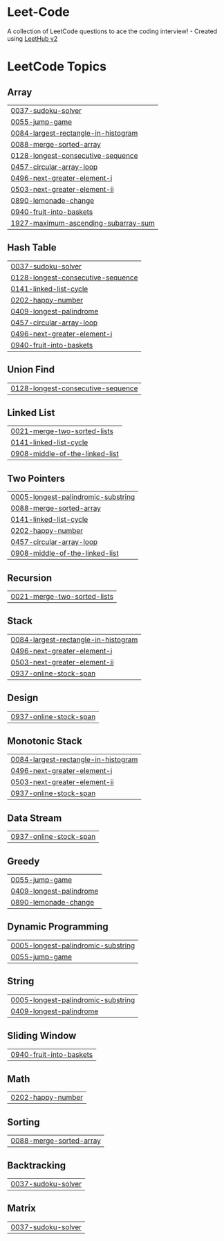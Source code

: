 # Leet-Code
A collection of LeetCode questions to ace the coding interview! - Created using [LeetHub v2](https://github.com/arunbhardwaj/LeetHub-2.0)

<!---LeetCode Topics Start-->
# LeetCode Topics
## Array
|  |
| ------- |
| [0037-sudoku-solver](https://github.com/GadhiyaVrund/Leet-Code/tree/master/0037-sudoku-solver) |
| [0055-jump-game](https://github.com/GadhiyaVrund/Leet-Code/tree/master/0055-jump-game) |
| [0084-largest-rectangle-in-histogram](https://github.com/GadhiyaVrund/Leet-Code/tree/master/0084-largest-rectangle-in-histogram) |
| [0088-merge-sorted-array](https://github.com/GadhiyaVrund/Leet-Code/tree/master/0088-merge-sorted-array) |
| [0128-longest-consecutive-sequence](https://github.com/GadhiyaVrund/Leet-Code/tree/master/0128-longest-consecutive-sequence) |
| [0457-circular-array-loop](https://github.com/GadhiyaVrund/Leet-Code/tree/master/0457-circular-array-loop) |
| [0496-next-greater-element-i](https://github.com/GadhiyaVrund/Leet-Code/tree/master/0496-next-greater-element-i) |
| [0503-next-greater-element-ii](https://github.com/GadhiyaVrund/Leet-Code/tree/master/0503-next-greater-element-ii) |
| [0890-lemonade-change](https://github.com/GadhiyaVrund/Leet-Code/tree/master/0890-lemonade-change) |
| [0940-fruit-into-baskets](https://github.com/GadhiyaVrund/Leet-Code/tree/master/0940-fruit-into-baskets) |
| [1927-maximum-ascending-subarray-sum](https://github.com/GadhiyaVrund/Leet-Code/tree/master/1927-maximum-ascending-subarray-sum) |
## Hash Table
|  |
| ------- |
| [0037-sudoku-solver](https://github.com/GadhiyaVrund/Leet-Code/tree/master/0037-sudoku-solver) |
| [0128-longest-consecutive-sequence](https://github.com/GadhiyaVrund/Leet-Code/tree/master/0128-longest-consecutive-sequence) |
| [0141-linked-list-cycle](https://github.com/GadhiyaVrund/Leet-Code/tree/master/0141-linked-list-cycle) |
| [0202-happy-number](https://github.com/GadhiyaVrund/Leet-Code/tree/master/0202-happy-number) |
| [0409-longest-palindrome](https://github.com/GadhiyaVrund/Leet-Code/tree/master/0409-longest-palindrome) |
| [0457-circular-array-loop](https://github.com/GadhiyaVrund/Leet-Code/tree/master/0457-circular-array-loop) |
| [0496-next-greater-element-i](https://github.com/GadhiyaVrund/Leet-Code/tree/master/0496-next-greater-element-i) |
| [0940-fruit-into-baskets](https://github.com/GadhiyaVrund/Leet-Code/tree/master/0940-fruit-into-baskets) |
## Union Find
|  |
| ------- |
| [0128-longest-consecutive-sequence](https://github.com/GadhiyaVrund/Leet-Code/tree/master/0128-longest-consecutive-sequence) |
## Linked List
|  |
| ------- |
| [0021-merge-two-sorted-lists](https://github.com/GadhiyaVrund/Leet-Code/tree/master/0021-merge-two-sorted-lists) |
| [0141-linked-list-cycle](https://github.com/GadhiyaVrund/Leet-Code/tree/master/0141-linked-list-cycle) |
| [0908-middle-of-the-linked-list](https://github.com/GadhiyaVrund/Leet-Code/tree/master/0908-middle-of-the-linked-list) |
## Two Pointers
|  |
| ------- |
| [0005-longest-palindromic-substring](https://github.com/GadhiyaVrund/Leet-Code/tree/master/0005-longest-palindromic-substring) |
| [0088-merge-sorted-array](https://github.com/GadhiyaVrund/Leet-Code/tree/master/0088-merge-sorted-array) |
| [0141-linked-list-cycle](https://github.com/GadhiyaVrund/Leet-Code/tree/master/0141-linked-list-cycle) |
| [0202-happy-number](https://github.com/GadhiyaVrund/Leet-Code/tree/master/0202-happy-number) |
| [0457-circular-array-loop](https://github.com/GadhiyaVrund/Leet-Code/tree/master/0457-circular-array-loop) |
| [0908-middle-of-the-linked-list](https://github.com/GadhiyaVrund/Leet-Code/tree/master/0908-middle-of-the-linked-list) |
## Recursion
|  |
| ------- |
| [0021-merge-two-sorted-lists](https://github.com/GadhiyaVrund/Leet-Code/tree/master/0021-merge-two-sorted-lists) |
## Stack
|  |
| ------- |
| [0084-largest-rectangle-in-histogram](https://github.com/GadhiyaVrund/Leet-Code/tree/master/0084-largest-rectangle-in-histogram) |
| [0496-next-greater-element-i](https://github.com/GadhiyaVrund/Leet-Code/tree/master/0496-next-greater-element-i) |
| [0503-next-greater-element-ii](https://github.com/GadhiyaVrund/Leet-Code/tree/master/0503-next-greater-element-ii) |
| [0937-online-stock-span](https://github.com/GadhiyaVrund/Leet-Code/tree/master/0937-online-stock-span) |
## Design
|  |
| ------- |
| [0937-online-stock-span](https://github.com/GadhiyaVrund/Leet-Code/tree/master/0937-online-stock-span) |
## Monotonic Stack
|  |
| ------- |
| [0084-largest-rectangle-in-histogram](https://github.com/GadhiyaVrund/Leet-Code/tree/master/0084-largest-rectangle-in-histogram) |
| [0496-next-greater-element-i](https://github.com/GadhiyaVrund/Leet-Code/tree/master/0496-next-greater-element-i) |
| [0503-next-greater-element-ii](https://github.com/GadhiyaVrund/Leet-Code/tree/master/0503-next-greater-element-ii) |
| [0937-online-stock-span](https://github.com/GadhiyaVrund/Leet-Code/tree/master/0937-online-stock-span) |
## Data Stream
|  |
| ------- |
| [0937-online-stock-span](https://github.com/GadhiyaVrund/Leet-Code/tree/master/0937-online-stock-span) |
## Greedy
|  |
| ------- |
| [0055-jump-game](https://github.com/GadhiyaVrund/Leet-Code/tree/master/0055-jump-game) |
| [0409-longest-palindrome](https://github.com/GadhiyaVrund/Leet-Code/tree/master/0409-longest-palindrome) |
| [0890-lemonade-change](https://github.com/GadhiyaVrund/Leet-Code/tree/master/0890-lemonade-change) |
## Dynamic Programming
|  |
| ------- |
| [0005-longest-palindromic-substring](https://github.com/GadhiyaVrund/Leet-Code/tree/master/0005-longest-palindromic-substring) |
| [0055-jump-game](https://github.com/GadhiyaVrund/Leet-Code/tree/master/0055-jump-game) |
## String
|  |
| ------- |
| [0005-longest-palindromic-substring](https://github.com/GadhiyaVrund/Leet-Code/tree/master/0005-longest-palindromic-substring) |
| [0409-longest-palindrome](https://github.com/GadhiyaVrund/Leet-Code/tree/master/0409-longest-palindrome) |
## Sliding Window
|  |
| ------- |
| [0940-fruit-into-baskets](https://github.com/GadhiyaVrund/Leet-Code/tree/master/0940-fruit-into-baskets) |
## Math
|  |
| ------- |
| [0202-happy-number](https://github.com/GadhiyaVrund/Leet-Code/tree/master/0202-happy-number) |
## Sorting
|  |
| ------- |
| [0088-merge-sorted-array](https://github.com/GadhiyaVrund/Leet-Code/tree/master/0088-merge-sorted-array) |
## Backtracking
|  |
| ------- |
| [0037-sudoku-solver](https://github.com/GadhiyaVrund/Leet-Code/tree/master/0037-sudoku-solver) |
## Matrix
|  |
| ------- |
| [0037-sudoku-solver](https://github.com/GadhiyaVrund/Leet-Code/tree/master/0037-sudoku-solver) |
<!---LeetCode Topics End-->